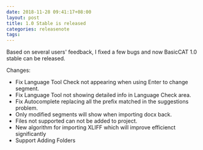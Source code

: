 ```yaml
---
date: 2018-11-28 09:41:17+08:00
layout: post
title: 1.0 Stable is released
categories: releasenote
tags: 
---
```


Based on several users' feedback, I fixed a few bugs and now BasicCAT 1.0 stable can be released.

Changes:

* Fix Language Tool Check not appearing when using Enter to change segment.
* Fix Language Tool not showing detailed info in Language Check area.
* Fix Autocomplete replacing all the prefix matched in the suggestions problem.
* Only modified segments will show when importing docx back.
* Files not supported can not be added to project.
* New algorithm for importing XLIFF which will improve efficienct significantly
* Support Adding Folders

